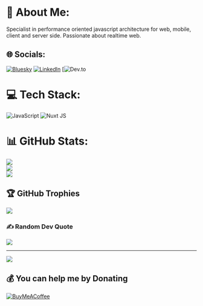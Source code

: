 # 💫 About Me:
Specialist in performance oriented javascript architecture for web, mobile, client and server side. Passionate about realtime web.


## 🌐 Socials:
[![Bluesky](https://img.shields.io/badge/bluesky-0285FF?style=for-the-badge&logo=bluesky&logoColor=%23FFFFFF)](https://bsky.app/profile/jswhisperer) [![LinkedIn](https://img.shields.io/badge/LinkedIn-%230077B5.svg?logo=linkedin&logoColor=white)](https://linkedin.com/in/jswhisperer) [![Dev.to](https://img.shields.io/badge/dev.to-0A0A0A?style=for-the-badge&logo=devdotto&logoColor=white)

# 💻 Tech Stack:
![JavaScript](https://img.shields.io/badge/javascript-%23323330.svg?style=for-the-badge&logo=javascript&logoColor=%23F7DF1E) ![Nuxt JS](https://img.shields.io/badge/Nuxt-002E3B?style=for-the-badge&logo=nuxt.js&logoColor=#00DC82)
# 📊 GitHub Stats:
![](https://github-readme-stats.vercel.app/api?username=jswhisperer&theme=vue&hide_border=false&include_all_commits=true&count_private=false)<br/>
![](https://github-readme-streak-stats.herokuapp.com/?user=jswhisperer&theme=vue&hide_border=false)<br/>
![](https://github-readme-stats.vercel.app/api/top-langs/?username=jswhisperer&theme=vue&hide_border=false&include_all_commits=true&count_private=false&layout=compact)

## 🏆 GitHub Trophies
![](https://github-profile-trophy.vercel.app/?username=jswhisperer&theme=vue&no-frame=false&no-bg=true&margin-w=4)

### ✍️ Random Dev Quote
![](https://quotes-github-readme.vercel.app/api?type=horizontal&theme=radical)

---
[![](https://visitcount.itsvg.in/api?id=jswhisperer&icon=0&color=0)](https://visitcount.itsvg.in)

  ## 💰 You can help me by Donating
  [![BuyMeACoffee](https://img.shields.io/badge/Buy%20Me%20a%20Coffee-ffdd00?style=for-the-badge&logo=buy-me-a-coffee&logoColor=black)](https://buymeacoffee.com/jswhisperer) 

  
<!-- Proudly created with GPRM ( https://gprm.itsvg.in ) -->
